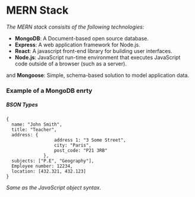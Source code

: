# MERN Stack

_The MERN stack consisits of the following technologies:_

- **MongoDB**: A Document-based open source database.
- **Express**: A web application framework for Node.js.
- **React**: A javascript front-end library for building user interfaces.
- **Node.js**: JavaScript run-time environment that executes JavaScript code outside of a browser (such as a server).

and **Mongoose**: Simple, schema-based solution to model application data.

### Example of a MongoDB enrty

##### BSON Types

```
{
  name: "John Smith",
  title: "Teacher",
  address: {
                  address 1: "3 Some Street",
                  city: "Paris",
                  post_code: "P21 3RB"
              },
  subjects: ["P.E", "Geography"],
  Employee number: 12234,
  location: [432.321, 432.123]
}
```

_Same as the JavaScript object syntax._
